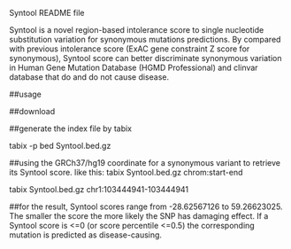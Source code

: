 Syntool README file

Syntool is a novel region-based intolerance score  to single nucleotide substitution variation for synonymous mutations predictions. By compared with previous intolerance score (ExAC gene constraint Z score for synonymous), Syntool score can better discriminate synonymous variation in Human Gene Mutation Database (HGMD Professional) and clinvar database that do and do not cause disease.


##usage

##download 

##generate the index file by tabix

tabix -p bed Syntool.bed.gz

##using the GRCh37/hg19 coordinate for a synonymous variant to retrieve its Syntool score. like this: tabix Syntool.bed.gz chrom:start-end 

tabix Syntool.bed.gz chr1:103444941-103444941

##for the result, Syntool scores range from -28.62567126 to 59.26623025. The smaller the score the more likely the SNP has damaging effect. If a Syntool score is <=0 (or score percentile <=0.5) the corresponding mutation is predicted as disease-causing.



